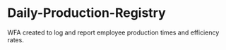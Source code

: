 # Daily-Production-Registry
WFA created to log and report employee production times and efficiency rates.
